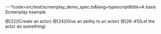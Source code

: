 ---?code=src/test/screenplay_demo_spec.ts&lang=typescript&title=A basic Screenplay example

@[22](Create an actor)
@[24](Give an ability to an actor)
@[26-41](Let the actor do something)
